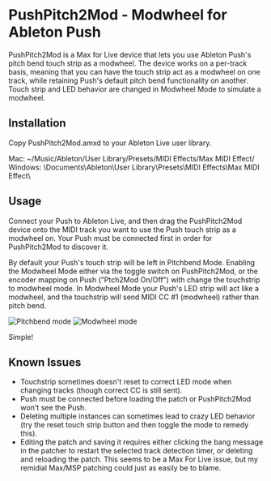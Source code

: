 PushPitch2Mod - Modwheel for Ableton Push
=============

PushPitch2Mod is a Max for Live device that lets you use Ableton Push's pitch bend touch strip as a modwheel. The device works on a per-track basis, meaning that you can have the touch strip act as a modwheel on one track, while retaining Push's default pitch bend functionality on another. Touch strip and LED behavior are changed in Modwheel Mode to simulate a modwheel.

Installation
-------

Copy PushPitch2Mod.amxd to your Ableton Live user library.

Mac: ~/Music/Ableton/User Library/Presets/MIDI Effects/Max MIDI Effect/ <br />
Windows: \Documents\Ableton\User Library\Presets\MIDI Effects\Max MIDI Effect\

Usage
-------

Connect your Push to Ableton Live, and then drag the PushPitch2Mod device onto the MIDI track you want to use the Push touch strip as a modwheel on. Your Push must be connected first in order for PushPitch2Mod to discover it.

By default your Push's touch strip will be left in Pitchbend Mode. Enabling the Modwheel Mode either via the toggle switch on PushPitch2Mod, or the encoder mapping on Push ("Ptch2Mod On/Off") with change the touchstrip to modwheel mode. In Modwheel Mode your Push's LED strip will act like a modwheel, and the touchstrip will send MIDI CC #1 (modwheel) rather than pitch bend.

![Pitchbend mode](https://s3-us-west-2.amazonaws.com/pushpitch2mod/Pitchbend.png) ![Modwheel mode](https://s3-us-west-2.amazonaws.com/pushpitch2mod/Modwheel.png)

Simple!

Known Issues
-------
- Touchstrip sometimes doesn't reset to correct LED mode when changing tracks (though correct CC is still sent).<br />
- Push must be connected before loading the patch or PushPitch2Mod won't see the Push.<br />
- Deleting multiple instances can sometimes lead to crazy LED behavior (try the reset touch strip button and then toggle the mode to remedy this).<br />
- Editing the patch and saving it requires either clicking the bang message in the patcher to restart the selected track detection timer, or deleting and reloading the patch. This seems to be a Max For Live issue, but my remidial Max/MSP patching could just as easily be to blame.<br />
